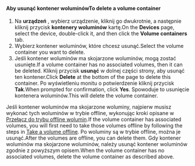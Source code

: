 <!--author=SharS last changed: 9/16/15-->

#### <a name="to-delete-a-volume-container"></a><span data-ttu-id="8b348-101">Aby usunąć kontener woluminów</span><span class="sxs-lookup"><span data-stu-id="8b348-101">To delete a volume container</span></span>
1. <span data-ttu-id="8b348-102">Na **urządzeń** , wybierz urządzenie, kliknij go dwukrotnie, a następnie kliknij przycisk **kontenery woluminów** kartę.</span><span class="sxs-lookup"><span data-stu-id="8b348-102">On the **Devices** page, select the device, double-click it, and then click the **Volume containers** tab.</span></span>
2. <span data-ttu-id="8b348-103">Wybierz kontener woluminów, które chcesz usunąć.</span><span class="sxs-lookup"><span data-stu-id="8b348-103">Select the volume container you want to delete.</span></span>
3. <span data-ttu-id="8b348-104">Jeśli kontener woluminów ma skojarzone woluminów, mogą zostać usunięte.</span><span class="sxs-lookup"><span data-stu-id="8b348-104">If a volume container has no associated volumes, then it can be deleted.</span></span> <span data-ttu-id="8b348-105">Kliknij przycisk **usunąć** w dolnej części strony, aby usunąć ten kontener.</span><span class="sxs-lookup"><span data-stu-id="8b348-105">Click **Delete** at the bottom of the page to delete this container.</span></span> <span data-ttu-id="8b348-106">Po wyświetleniu monitu o potwierdzenie kliknij przycisk **Tak**.</span><span class="sxs-lookup"><span data-stu-id="8b348-106">When prompted for confirmation, click **Yes**.</span></span> <span data-ttu-id="8b348-107">Spowoduje to usunięcie kontenera woluminów.</span><span class="sxs-lookup"><span data-stu-id="8b348-107">This will delete the volume container.</span></span>

<span data-ttu-id="8b348-108">Jeśli kontener woluminów ma skojarzone woluminy, najpierw musisz wykonać tych woluminów w trybie offline, wykonując kroki opisane w [Przełącz do trybu offline wolumin](../articles/storsimple/storsimple-manage-volumes.md#take-a-volume-offline).</span><span class="sxs-lookup"><span data-stu-id="8b348-108">If the volume container has associated volumes, you will first need to take those volumes offline by following the steps in [Take a volume offline](../articles/storsimple/storsimple-manage-volumes.md#take-a-volume-offline).</span></span> <span data-ttu-id="8b348-109">Po woluminy są w trybie offline, można je usunąć.</span><span class="sxs-lookup"><span data-stu-id="8b348-109">After the volumes are offline, you can delete them.</span></span> <span data-ttu-id="8b348-110">Gdy kontener woluminów ma skojarzone woluminów, należy usunąć kontener woluminów zgodnie z powyższym opisem.</span><span class="sxs-lookup"><span data-stu-id="8b348-110">When the volume container has no associated volumes, delete the volume container as described above.</span></span>

